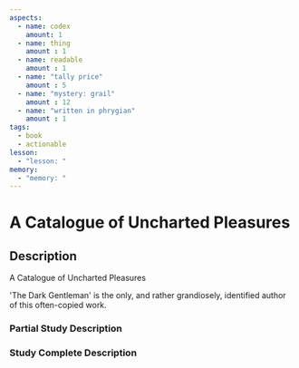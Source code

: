 ```yaml
---
aspects: 
  - name: codex
    amount: 1
  - name: thing
    amount : 1
  - name: readable
    amount : 1
  - name: "tally price"
    amount : 5
  - name: "mystery: grail"
    amount : 12
  - name: "written in phrygian"
    amount : 1
tags:
  - book
  - actionable
lesson:
  - "lesson: "
memory:
  - "memory: "
---
```


# A Catalogue of Uncharted Pleasures

## Description
A Catalogue of Uncharted Pleasures

'The Dark Gentleman' is the only, and rather grandiosely, identified author of this often-copied work.
### Partial Study Description

### Study Complete Description
